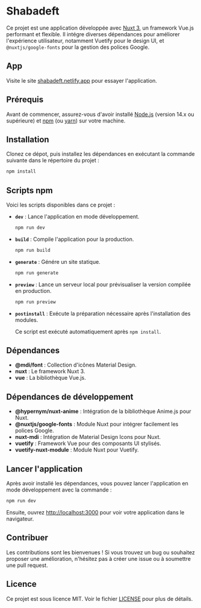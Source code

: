 
# Shabadeft

Ce projet est une application développée avec [Nuxt 3](https://nuxt.com/), un framework Vue.js performant et flexible. Il intégre diverses dépendances pour améliorer l'expérience utilisateur, notamment Vuetify pour le design UI, et `@nuxtjs/google-fonts` pour la gestion des polices Google.

## App

Visite le site [shabadeft.netlify.app](https://shabadeft.netlify.app/) pour essayer l'application.

## Prérequis

Avant de commencer, assurez-vous d'avoir installé [Node.js](https://nodejs.org/) (version 14.x ou supérieure) et [npm](https://www.npmjs.com/) (ou [yarn](https://yarnpkg.com/)) sur votre machine.

## Installation

Clonez ce dépot, puis installez les dépendances en exécutant la commande suivante dans le répertoire du projet :

```bash
npm install
```

## Scripts npm

Voici les scripts disponibles dans ce projet :

- **`dev`** : Lance l'application en mode développement.
  
  ```bash
  npm run dev
  ```

- **`build`** : Compile l'application pour la production.
  
  ```bash
  npm run build
  ```

- **`generate`** : Génére un site statique.
  
  ```bash
  npm run generate
  ```

- **`preview`** : Lance un serveur local pour prévisualiser la version compilée en production.
  
  ```bash
  npm run preview
  ```

- **`postinstall`** : Exécute la préparation nécessaire après l'installation des modules.
  
  Ce script est exécuté automatiquement après `npm install`.

## Dépendances

- **@mdi/font** : Collection d'icônes Material Design.
- **nuxt** : Le framework Nuxt 3.
- **vue** : La bibliothèque Vue.js.

## Dépendances de développement

- **@hypernym/nuxt-anime** : Intégration de la bibliothèque Anime.js pour Nuxt.
- **@nuxtjs/google-fonts** : Module Nuxt pour intégrer facilement les polices Google.
- **nuxt-mdi** : Intégration de Material Design Icons pour Nuxt.
- **vuetify** : Framework Vue pour des composants UI stylisés.
- **vuetify-nuxt-module** : Module Nuxt pour Vuetify.

## Lancer l'application

Après avoir installé les dépendances, vous pouvez lancer l'application en mode développement avec la commande :

```bash
npm run dev
```

Ensuite, ouvrez [http://localhost:3000](http://localhost:3000) pour voir votre application dans le navigateur.

## Contribuer

Les contributions sont les bienvenues ! Si vous trouvez un bug ou souhaitez proposer une amélioration, n'hésitez pas à créer une issue ou à  soumettre une pull request.

## Licence

Ce projet est sous licence MIT. Voir le fichier [LICENSE](LICENSE) pour plus de détails.

